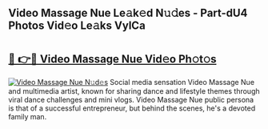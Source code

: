 ## Video Massage Nue Le𝚊k𝚎d N𝚞𝚍es - Part-dU4 Photos Vid𝚎o Le𝚊ks VylCa

# <h2><a href="http://fbaif6t.evod.top/?m=Video+Massage+Nue">🔗 👉🔴 Video Massage Nue Vid𝚎o Ph𝚘t𝚘s</a></h2>

[![Video Massage Nue N𝚞d𝚎s](https://i.imgur.com/8V9OHl7.gif)](http://fbaif6t.evod.top/?m=Video+Massage+Nue)
Social media sensation Video Massage Nue and multimedia artist, known for sharing dance and lifestyle themes through viral dance challenges and mini vlogs. Video Massage Nue public persona is that of a successful entrepreneur, but behind the scenes, he's a devoted family man. 
